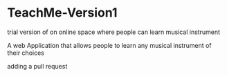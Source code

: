 # TeachMe-Version1

trial version of on online space where people can learn musical instrument

A web Application that allows people to learn any musical instrument of their choices

adding a pull request
